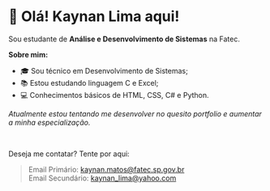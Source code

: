 # 👋 Olá! Kaynan Lima aqui!</h2>

<!--
Adicionar os seguintes fatores quando estiver mais na ativa:

<a href="https://github.com/KaynanLima/github-readme-stats">
  <img height=200 align="center" src="https://github-readme-stats.vercel.app/api?username=KaynanLima&hide=contribs&show_icons=true&theme=tokyonight" />
</a>
<a href="https://github.com/KaynanLima/convoychat">
  <img height=165 align="center" src="https://github-readme-stats.vercel.app/api/top-langs/?username=KaynanLima&layout=compact&show_icons=true&theme=tokyonight&langs_count=8" />
</a>

<br><br>
-->

Sou estudante de **Análise e Desenvolvimento de Sistemas** na Fatec. <br>

<b>Sobre mim:</b>
- 🎓 Sou técnico em Desenvolvimento de Sistemas;
- 📚 Estou estudando linguagem C e Excel;
- 💻 Conhecimentos básicos de HTML, CSS, C# e Python.

_Atualmente estou tentando me desenvolver no quesito portfolio e aumentar a minha especialização._

<br>

Deseja me contatar? Tente por aqui:
> Email Primário: kaynan.matos@fatec.sp.gov.br <br>
> Email Secundário: kaynan_lima@yahoo.com
<br>


